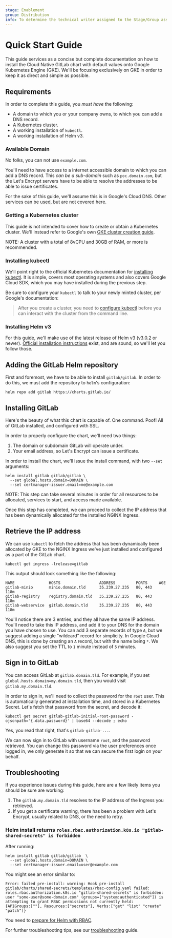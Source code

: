 ```yaml
---
stage: Enablement
group: Distribution
info: To determine the technical writer assigned to the Stage/Group associated with this page, see https://about.gitlab.com/handbook/engineering/ux/technical-writing/#designated-technical-writers
---
```


# Quick Start Guide

This guide services as a concise but complete documentation on how to install the
Cloud Native GitLab chart with default values onto Google Kubernetes Engine (GKE).
We'll be focusing exclusively on GKE in order to keep it as direct and simple as possible.

## Requirements

In order to complete this guide, you _must have_ the following:

- A domain to which you or your company owns, to which you can add a DNS record.
- A Kubernetes cluster.
- A working installation of `kubectl`.
- A working installation of Helm v3.

### Available Domain

No folks, you can not use `example.com`.

You'll need to have access to a internet accessible domain to which you can add
a DNS record. This _can be a sub-domain_ such as `poc.domain.com`, but the
Let's Encrypt servers have to be able to resolve the addresses to be able to
issue certificates.

For the sake of this guide, we'll assume this is in Google's Cloud DNS. Other
services can be used, but are not covered here.

### Getting a Kubernetes cluster

This guide is not intended to cover how to create or obtain a Kubernetes cluster.
We'll instead refer to Google's own [GKE cluster creation guide](https://cloud.google.com/kubernetes-engine/docs/how-to/creating-a-zonal-cluster).

NOTE:
A cluster with a total of 8vCPU and 30GB of RAM, or more is recommended.

### Installing kubectl

We'll point right to the official Kubernetes documentation for
[installing kubectl](https://kubernetes.io/docs/tasks/tools/).
It is simple, covers most operating systems and also covers Google
Cloud SDK, which you may have installed during the previous step.

Be sure to configure your `kubectl` to talk to your newly minted cluster, per
Google's documentation:

> After you create a cluster, you need to [configure kubectl](https://cloud.google.com/kubernetes-engine/docs/how-to/cluster-access-for-kubectl#generate_kubeconfig_entry) before you can interact with the cluster from the command line.

### Installing Helm v3

For this guide, we'll make use of the latest release of Helm v3 (v3.0.2 or newer).
[Official installation instructions](https://helm.sh/docs/intro/install/)
exist, and are sound, so we'll let you follow those.

## Adding the GitLab Helm repository

First and foremost, we have to be able to install `gitlab/gitlab`. In order
to do this, we must add the repository to `helm`'s configuration:

```shell
helm repo add gitlab https://charts.gitlab.io/
```

## Installing GitLab

Here's the beauty of what this chart is capable of. One command. Poof! All
of GitLab installed, and configured with SSL.

In order to properly configure the chart, we'll need two things:

1. The domain or subdomain GitLab will operate under.
1. Your email address, so Let's Encrypt can issue a certificate.

In order to install the chart, we'll issue the install command, with two
`--set` arguments:

```shell
helm install gitlab gitlab/gitlab \
  --set global.hosts.domain=DOMAIN \
  --set certmanager-issuer.email=me@example.com
```

NOTE:
This step can take several minutes in order for all resources
to be allocated, services to start, and access made available.

Once this step has completed, we can proceed to collect the IP address that has
been dynamically allocated for the installed NGINX Ingress.

## Retrieve the IP address

We can use `kubectl` to fetch the address that has been dynamically been
allocated by GKE to the NGINX Ingress we've just installed and configured as
a part of the GitLab chart.

```shell
kubectl get ingress -lrelease=gitlab
```

This output should look something like the following:

```plaintext
NAME               HOSTS                 ADDRESS         PORTS     AGE
gitlab-minio       minio.domain.tld      35.239.27.235   80, 443   118m
gitlab-registry    registry.domain.tld   35.239.27.235   80, 443   118m
gitlab-webservice  gitlab.domain.tld     35.239.27.235   80, 443   118m
```

You'll notice there are 3 entries, and they all have the same IP address.
You'll need to take this IP address, and add it to your DNS for the domain
you have chosen to use. You can add 3 separate records of type `A`, but we
suggest adding a single "wildcard" record for simplicity. In Google Cloud DNS,
this is done by creating an `A` record, but with the name being `*`. We also
suggest you set the TTL to `1` minute instead of `5` minutes.

## Sign in to GitLab

You can access GitLab at `gitlab.domain.tld`. For example, if you set
`global.hosts.domain=my.domain.tld`, then you would visit `gitlab.my.domain.tld`.

In order to sign in, we'll need to collect the password for the `root` user.
This is automatically generated at installation time, and stored in a Kubernetes
Secret. Let's fetch that password from the secret, and decode it:

```shell
kubectl get secret gitlab-gitlab-initial-root-password -ojsonpath='{.data.password}' | base64 --decode ; echo
```

Yes, you read that right, that's `gitlab-gitlab-...`.

We can now sign in to GitLab with username `root`, and the password retrieved.
You can change this password via the user preferences once logged in, we only
generate it so that we can secure the first login on your behalf.

## Troubleshooting

If you experience issues during this guide, here are a few likely items you should
be sure are working:

1. The `gitlab.my.domain.tld` resolves to the IP address of the Ingress you retrieved.
1. If you get a certificate warning, there has been a problem with Let's Encrypt,
usually related to DNS, or the need to retry.

### Helm install returns `roles.rbac.authorization.k8s.io "gitlab-shared-secrets" is forbidden`

After running:

```shell
helm install gitlab gitlab/gitlab  \
  --set global.hosts.domain=DOMAIN \
  --set certmanager-issuer.email=user@example.com
```

You might see an error similar to:

```shell
Error: failed pre-install: warning: Hook pre-install gitlab/charts/shared-secrets/templates/rbac-config.yaml failed: roles.rbac.authorization.k8s.io "gitlab-shared-secrets" is forbidden: user "some-user@some-domain.com" (groups=["system:authenticated"]) is attempting to grant RBAC permissions not currently held:
{APIGroups:[""], Resources:["secrets"], Verbs:["get" "list" "create" "patch"]}
```

You need to [prepare for Helm with RBAC](../installation/tools.md#preparing-for-helm-with-rbac).

For further troubleshooting tips, see our [troubleshooting](../troubleshooting/index.md) guide.
